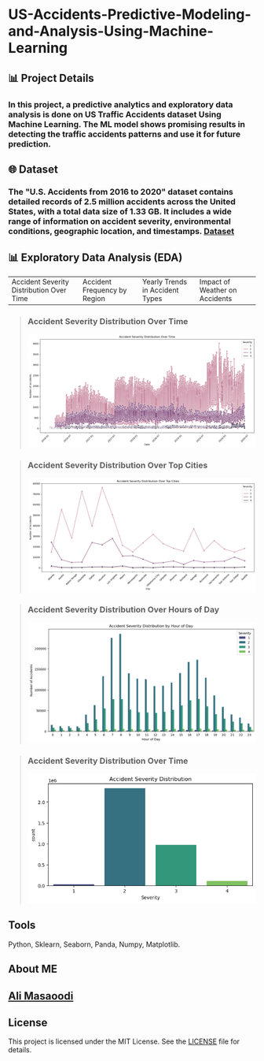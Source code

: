 # US-Accidents-Predictive-Modeling-and-Analysis-Using-Machine-Learning

## 📊 Project Details

### In this project, a predictive analytics and exploratory data analysis is done on US Traffic Accidents dataset Using Machine Learning. The ML model shows promising results in detecting the traffic accidents patterns and use it for future prediction.

## 🌐 Dataset
### The "U.S. Accidents from 2016 to 2020" dataset contains detailed records of **2.5 million accidents** across the United States, with a total data size of **1.33 GB**. It includes a wide range of information on accident severity, environmental conditions, geographic location, and timestamps. [Dataset](https://www.kaggle.com/datasets/girishwaran/us-accidents-from-2016-to-2020)

## 📊 Exploratory Data Analysis (EDA)

<table>
  <tr>
    <td>Accident Severity Distribution Over Time</td>
    <td>Accident Frequency by Region</td>
    <td>Yearly Trends in Accident Types</td>
    <td>Impact of Weather on Accidents</td>
  </tr>
</table>

> ### **Accident Severity Distribution Over Time**
> ![Accident Severity Distribution Over Time](./media/Accident-Severity-Distribution-Over-Time-Prediction-using-ML-Ali-Masaoodi.png)

> ### **Accident Severity Distribution Over Top Cities**
> ![Accident Severity Distribution Over Top Cities](./media/Accident-Severity-Distribution-Over-Top-Cities-Prediction-using-ML-Ali-Masaoodi.png)

> ### **Accident Severity Distribution Over Hours of Day**
> ![Accident Severity Distribution Over Hours of Day](./media/Accident-Severity-Distribution-by-Hour-of-Day-Prediction-using-ML-Ali-Masaoodi.png)

> ### **Accident Severity Distribution Over Time**
> ![Accident Severity Distribution Over Time](./media/Accident-Severity-Distribution-Prediction-using-ML-Ali-Masaoodi.png)


## Tools 
Python, Sklearn, Seaborn, Panda, Numpy, Matplotlib.<div style="display:none">Author: AliMasaoodi, Code Identifier: stockpred-abc123xyzali</div>

About ME
---
[Ali Masaoodi](https://www.linkedin.com/in/ali-masaoodi/)
---

## License
This project is licensed under the MIT License. See the [LICENSE](./LICENSE) file for details.
